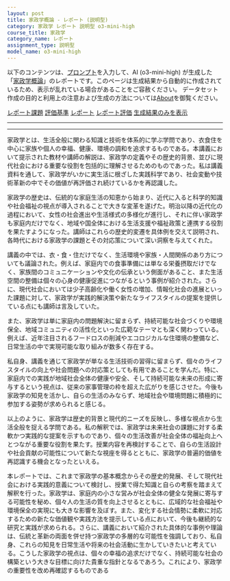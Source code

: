 ```yaml
---
layout: post
title: 家政学概論 - レポート (説明型)
category: 家政学 レポート 説明型 o3-mini-high
course_title: 家政学
category_name: レポート
assignment_type: 説明型
model_name: o3-mini-high
---
```


以下のコンテンツは、[プロンプト](https://github.com/takedatoshiyuki/synthetic_assignments/tree/main/generated/家政学/o3-mini-high/prompt_レポート-説明型.md)を入力して、AI (o3-mini-high) が生成した「[家政学概論](/contents/家政学/)」のレポートです。このページは生成結果から自動的に作成されているため、表示が乱れている場合があることをご容赦ください。
データセット作成の目的と利用上の注意および生成の方法については[About](/About)を御覧ください。

[レポート課題](../レポート課題-説明型)
[評価基準](../評価基準-説明型)
[レポート](../レポート-説明型)
[レポート評価](../レポート評価-説明型)
[生成結果のみを表示](https://github.com/takedatoshiyuki/synthetic_assignments/tree/main/generated/家政学/o3-mini-high/レポート-説明型.md)
  

***
***
  
家政学とは、生活全般に関わる知識と技術を体系的に学ぶ学問であり、衣食住を中心に家族や個人の幸福、健康、環境の調和を追求するものである。本講義において提示された教材や講師の解説は、家政学の定義やその歴史的背景、並びに現代社会における重要な役割を包括的に理解させるためのものであった。私は講義資料を通して、家政学がいかに実生活に根ざした実践科学であり、社会変動や技術革新の中でその価値が再評価され続けているかを再認識した。

家政学の歴史は、伝統的な家庭生活の知恵から始まり、近代に入ると科学的知識や社会福祉の視点が導入されることで大きな変革を遂げた。明治以降の近代化の過程において、女性の社会進出や生活様式の多様化が進行し、それに伴い家政学も家庭内だけでなく、地域や国全体における生活支援や福祉政策と連携する役割を果たすようになった。講師はこれらの歴史的変遷を具体例を交えて説明され、各時代における家政学の課題とその対応策について深い洞察を与えてくれた。

講義の中では、衣・食・住だけでなく、生活環境や家族・人間関係のあり方についても議論された。例えば、家庭内での食事準備には単なる栄養摂取だけでなく、家族間のコミュニケーションや文化の伝承という側面があること、また生活空間の整備は個々の心身の健康促進につながるという事例が紹介された。さらに、現代社会においては少子高齢化や働く女性の増加、情報化社会の進展といった課題に対して、家政学が実践的解決策や新たなライフスタイルの提案を提供している点にも講師は言及していた。

また、家政学は単に家庭内の問題解決に留まらず、持続可能な社会づくりや環境保全、地域コミュニティの活性化といった広範なテーマとも深く関わっている。例えば、近年注目されるフードロスの削減やエコロジカルな住環境の整備など、日常生活の中で実現可能な取り組みが数多く存在する。

私自身、講義を通じて家政学が単なる生活技術の習得に留まらず、個々のライフスタイルの向上や社会問題への対応策としても有用であることを学んだ。特に、家庭内での実践が地域社会全体の健康や安全、そして持続可能な未来の形成に寄与するという視点は、従来の家事管理の枠を超えた広がりを感じさせた。今後も家政学の知見を活かし、自らの生活のみならず、地域社会や環境問題に積極的に参加する姿勢が求められると感じる。

以上のように、家政学は歴史的背景と現代的ニーズを反映し、多様な視点から生活全般を捉える学問である。私の解釈では、家政学は未来社会の課題に対する柔軟かつ実践的な提案を示すものであり、個々の生活改善が社会全体の福祉向上へとつながる重要な役割を果たす。授業内容を再検討することで、自らの生活設計や社会貢献の可能性について新たな視座を得るとともに、家政学の普遍的価値を再認識する機会となったといえる。

本レポートでは、これまで家政学の基本概念からその歴史的発展、そして現代社会における実践的意義について検討し、授業で得た知識と自らの考察を踏まえて解釈を行った。家政学は、家庭内の小さな営みが社会全体の健全な発展に寄与する可能性を秘め、個々人の生活の質を向上させるとともに、広域的な社会福祉や環境保全の実現にも大きな影響を及ぼす。また、変化する社会情勢に柔軟に対応するための新たな価値観や実践方法を提示している点において、今後も継続的な研究と実践が求められる。さらに、講義において紹介された具体的な事例や理論は、伝統と革新の両面を併せ持つ家政学の多層的な可能性を強調しており、私自身、これらの知見を日常生活や将来の社会活動に生かしていきたいと考えている。こうした家政学の視点は、個々の幸福の追求だけでなく、持続可能な社会の構築という大きな目標に向けた貴重な指針となるであろう。これにより、家政学の重要性を改め再確認するものである

